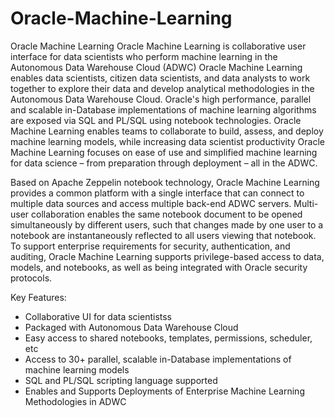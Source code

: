 # Oracle-Machine-Learning
Oracle Machine Learning Oracle Machine Learning is collaborative user interface for data scientists who perform machine learning in the Autonomous Data Warehouse Cloud (ADWC)  Oracle Machine Learning enables data scientists, citizen data scientists, and data analysts to work together to explore their data and develop analytical methodologies in the Autonomous Data Warehouse Cloud.  Oracle's high performance, parallel and scalable in-Database implementations of machine learning algorithms are exposed via SQL and PL/SQL using notebook technologies.  Oracle Machine Learning enables teams to collaborate to build, assess, and deploy machine learning models, while increasing data scientist productivity Oracle Machine Learning focuses on ease of use and simplified machine learning for data science – from preparation through deployment – all in the ADWC.

Based on Apache Zeppelin notebook technology, Oracle Machine Learning provides a common platform with a single interface that can connect to multiple data sources and access multiple back-end ADWC servers.  Multi-user collaboration enables the same notebook document to be opened simultaneously by different users, such that changes made by one user to a notebook are instantaneously reflected to all users viewing that notebook. To support enterprise requirements for security, authentication, and auditing, Oracle Machine Learning supports privilege-based access to data, models, and notebooks, as well as being integrated with Oracle security protocols.

Key Features:   

* Collaborative UI for data scientistss
* Packaged with Autonomous Data Warehouse Cloud
* Easy access to shared notebooks, templates, permissions, scheduler, etc
* Access to 30+ parallel, scalable in-Database implementations of machine learning models 
* SQL and PL/SQL scripting language supported
* Enables and Supports Deployments of Enterprise Machine Learning Methodologies in ADWC

